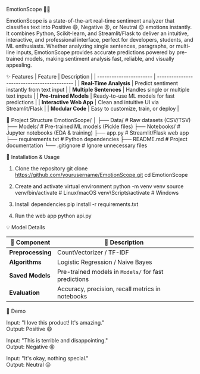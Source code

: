 EmotionScope 🧠💬

EmotionScope is a state-of-the-art real-time sentiment analyzer that classifies text into Positive 😄, Negative 😡, or Neutral 😐 emotions instantly.
It combines Python, Scikit-learn, and Streamlit/Flask to deliver an intuitive, interactive, and professional interface, perfect for developers,
students, and ML enthusiasts. Whether analyzing single sentences, paragraphs, or multi-line inputs, EmotionScope provides accurate predictions 
powered by pre-trained models, making sentiment analysis fast, reliable, and visually appealing.

✨ Features
| Feature                 | Description                                 |
| ----------------------- | ------------------------------------------- |
| **Real-Time Analysis**  | Predict sentiment instantly from text input |
| **Multiple Sentences**  | Handles single or multiple text inputs      |
| **Pre-trained Models**  | Ready-to-use ML models for fast predictions |
| **Interactive Web App** | Clean and intuitive UI via Streamlit/Flask  |
| **Modular Code**        | Easy to customize, train, or deploy         |


📂 Project Structure
EmotionScope/
│
├── Data/               # Raw datasets (CSV/TSV)
├── Models/             # Pre-trained ML models (Pickle files)
├── Notebooks/          # Jupyter notebooks (EDA & training)
├── app.py              # Streamlit/Flask web app
├── requirements.txt    # Python dependencies
├── README.md           # Project documentation
└── .gitignore          # Ignore unnecessary files


🚀 Installation & Usage
 1. Clone the repository
    git clone https://github.com/yourusername/EmotionScope.git
    cd EmotionScope

 2. Create and activate virtual environment
    python -m venv venv
    source venv/bin/activate   # Linux/macOS
    venv\Scripts\activate      # Windows

 3. Install dependencies
    pip install -r requirements.txt

 4. Run the web app
    python api.py


💡 Model Details

| 🔹 Component      | 🧩 Description                                       |
| ----------------- | ---------------------------------------------------- |
| **Preprocessing** | CountVectorizer / TF-IDF                             |
| **Algorithms**    | Logistic Regression / Naive Bayes                    |
| **Saved Models**  | Pre-trained models in `Models/` for fast predictions |
| **Evaluation**    | Accuracy, precision, recall metrics in notebooks     |


📸 Demo

Input: "I love this product! It's amazing."  
Output: Positive 😄

Input: "This is terrible and disappointing."  
Output: Negative 😡

Input: "It's okay, nothing special."  
Output: Neutral 😐










